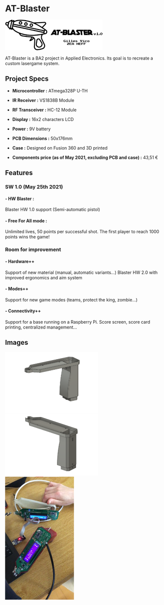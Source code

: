 # AT-Blaster

<img src="https://raw.githubusercontent.com/Gvico/AT-Blaster/main/images/logo.png" alt="Logo" height="100" />

AT-Blaster is a BA2 project in Applied Electronics.
Its goal is to recreate a custom lasergame system.

## Project Specs

- **Microcontroller :** ATmega328P U-TH
- **IR Receiver :** VS1838B Module
- **RF Transceiver :** HC-12 Module
- **Display :** 16x2 characters LCD
- **Power :** 9V battery

- **PCB Dimensions :** 50x176mm
- **Case :** Designed on Fusion 360 and 3D printed
- **Components price (as of May 2021, excluding PCB and case) :** 43,51 €

## Features

### SW 1.0 (May 25th 2021)

#### - HW Blaster :

Blaster HW 1.0 support (Semi-automatic pistol)

#### - Free For All mode :

Unlimited lives, 50 points per successful shot.
The first player to reach 1000 points wins the game!

### Room for improvement

#### - Hardware++

Support of new material (manual, automatic variants...)
Blaster HW 2.0 with improved ergonomics and aim system

#### - Modes++

Support for new game modes (teams, protect the king, zombie...)

#### - Connectivity++

Support for a base running on a Raspberry Pi.
Score screen, score card printing, centralized management...

## Images

<img src="https://raw.githubusercontent.com/Gvico/AT-Blaster/main/images/3d1.png" alt="Logo" height="200" />
<img src="https://raw.githubusercontent.com/Gvico/AT-Blaster/main/images/3d2.png" alt="Logo" height="200" />
<img src="https://raw.githubusercontent.com/Gvico/AT-Blaster/main/images/testing.jpg" alt="Logo" height="400" />
